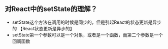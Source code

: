 
## 对React中的setState的理解？
- setState这个方法在调用的时候是同步的，但是引起React的状态更新是异步的 【React状态更新是异步的】
- setState第一个参数可以是一个对象，或者是一个函数，而第二个参数是一个回调函数